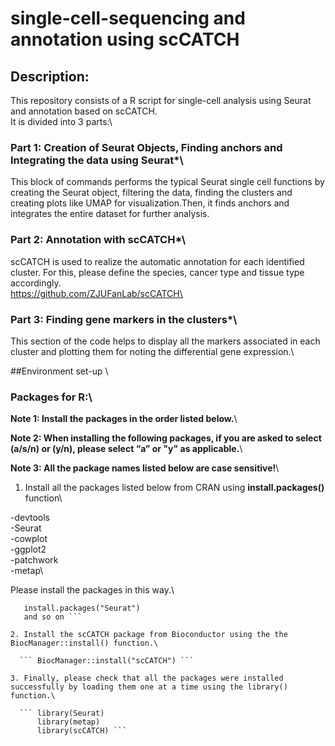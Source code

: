 # single-cell-sequencing and annotation using scCATCH

## Description:

This repository consists of a R script for single-cell analysis using Seurat and annotation based on scCATCH.\
It is divided into 3 parts:\

### Part 1: Creation of Seurat Objects, Finding anchors and Integrating the data using Seurat*\
This block of commands performs the typical Seurat single cell functions by creating the Seurat object, filtering the data, finding the clusters and creating plots like UMAP for visualization.Then, it finds anchors and integrates the entire dataset for further analysis. 

### Part 2: Annotation with scCATCH*\
scCATCH is used to realize the automatic annotation for each identified cluster. For this, please define the species, cancer type and tissue type accordingly.\
https://github.com/ZJUFanLab/scCATCH\

### Part 3: Finding gene markers in the clusters*\
This section of the code helps to display all the markers associated in each cluster and plotting them for noting the differential gene expression.\


##Environment set-up \

### Packages for R:\

**Note 1:  Install the packages in the order listed below.**\

**Note 2:  When installing the following packages, if you are asked to select (a/s/n) or (y/n), please select “a” or "y" as applicable.**\

**Note 3: All the package names listed below are case sensitive!**\

1. Install all the packages listed below from CRAN using **install.packages()** function\
  
  -devtools\
  -Seurat\
  -cowplot\
  -ggplot2\
  -patchwork\
  -metap\
  
  Please install the packages in this way.\
 
 ```install.package("devtools")
    install.packages("Seurat")
    and so on ```
  
2. Install the scCATCH package from Bioconductor using the the BiocManager::install() function.\

   ``` BiocManager::install("scCATCH") ```
   
3. Finally, please check that all the packages were installed successfully by loading them one at a time using the library() function.\

   ``` library(Seurat)
       library(metap)
       library(scCATCH) ```
       

  
